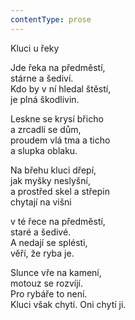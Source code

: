 ```yaml
---
contentType: prose
---
```


Kluci u řeky

Jde řeka na předměstí,  
stárne a šediví.  
Kdo by v ní hledal štěstí,  
je plná škodlivin.

  

Leskne se krysí břicho  
a zrcadlí se dům,  
proudem vlá tma a ticho  
a slupka oblaku.

  

Na břehu kluci dřepí,  
jak myšky neslyšní,  
a prostřed skel a střepin  
chytají na višni

  

v té řece na předměstí,  
staré a šedivé.  
A nedají se splésti,  
věří, že ryba je.

  

Slunce vře na kamení,  
motouz se rozvíjí.  
Pro rybáře to není.  
Kluci však chytí. Oni chytí ji.
